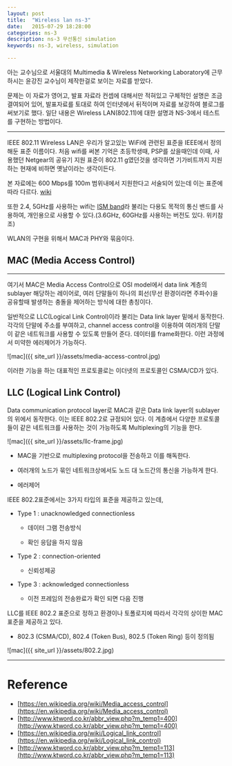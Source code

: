 ```yaml
---
layout: post
title:  "Wireless lan ns-3"
date:   2015-07-29 18:28:00
categories: ns-3
description: ns-3 무선통신 simulation
keywords: ns-3, wireless, simulation

---
```


아는 교수님으로 서울대의 Multimedia & Wireless Networking Laboratory에 근무하시는 윤강진 교수님이 제작한걸로 보이는 자료를 받았다.

문제는 이 자료가 영어고, 발표 자료라 컨셉에 대해서만 적혀있고 구체적인 설명은 조금 결여되어 있어, 발표자료를 토대로 하여 인터넷에서 뒤적이며 자료를 보강하여 블로그를 써보기로 했다. 일단 내용은 Wireless LAN(802.11)에 대한 설명과 NS-3에서 테스트를 구현하는 방법이다.

----

IEEE 802.11 Wireless LAN은 우리가 알고있는 WiFi에 관련된 표준을 IEEE에서 정의해둔 표준 이름이다. 처음 wifi를 써본 기억은 초등학생때, PSP를 샀을때인데 이때, 사용했던 Netgear의 공유기 지원 표준이 802.11 g였던것을 생각하면 기가비트까지 지원하는 현재에 비하면 옛날이라는 생각이든다.

본 자료에는 600 Mbps를 100m 범위내에서 지원한다고 서술되어 있는데 이는 표준에 따라 다르다. [wiki](https://en.wikipedia.org/wiki/IEEE_802.11)

또한 2.4, 5GHz를 사용하는 wifi는 [ISM band](https://en.wikipedia.org/wiki/ISM_band)라 불리는 다용도 목적의 통신 밴드를 사용하여, 개인용으로 사용할 수 있다.(3.6GHz, 60GHz를 사용하는 버전도 있다. 위키참조)

WLAN의 구현을 위해서 MAC과 PHY와 묶음이다.

## MAC (Media Access Control)

----

여기서 MAC은 Media Access Control으로 OSI model에서 data link 계층의 sublayer 해당하는 레이어로, 여러 단말들이 하나의 회선(무선 환경이라면 주파수)을 공유할때 발생하는 충돌을 제어하는 방식에 대한 총칭이다.

일반적으로 LLC(Logical Link Control)이라 불리는 Data link layer 밑에서 동작한다. 각각의 단말에 주소를 부여하고, channel access control을 이용하여 여러개의 단말이 같은 네트워크를 사용할 수 있도록 만들어 준다. 데이터를 frame화한다. 이런 과정에서 미약한 에러제어가 가능하다. 

![mac]({{ site_url }}/assets/media-access-control.jpg)

이러한 기능을 하는 대표적인 프로토콜로는 이더넷의 프로토콜인 CSMA/CD가 있다.

## LLC (Logical Link Control)

Data communication protocol layer로 MAC과 같은 Data link layer의 sublayer의 위에서  동작한다. 이는 IEEE 802.2로 규정되어 있다.
이 계층에서 다양한 프로토콜들이 같은 네트워크를 사용하는 것이 가능하도록 Multiplexing의 기능을 한다. 

![mac]({{ site_url }}/assets/llc-frame.jpg)

- MAC을 기반으로 multiplexing protocol을  전송하고 이를 해독한다.

- 여러개의 노드가 묶인 네트워크상에서도 노드 대 노드간의 통신을 가능하게 한다.

- 에러제어

IEEE 802.2표준에서는 3가지 타입의 표준을 제공하고 있는데,

- Type 1 : unacknowledged connectionless

	+ 데이터 그램 전송방식

	+ 확인 응답을 하지 않음

- Type 2 : connection-oriented

	+ 신뢰성제공

- Type 3 : acknowledged connectionless

	+ 이전 프레임의 전송완료가 확인 되면 다음 진행


LLC를 IEEE 802.2 표준으로 정하고 환경이나 토폴로지에 따라서 각각의 상이한 MAC 표준을 제공하고 있다.

- 802.3 (CSMA/CD), 802.4 (Token Bus), 802.5 (Token Ring) 등이 정의됨

![mac]({{ site_url }}/assets/802.2.jpg)




---

# Reference

- [https://en.wikipedia.org/wiki/Media_access_control](https://en.wikipedia.org/wiki/Media_access_control)
- [http://www.ktword.co.kr/abbr_view.php?m_temp1=400](http://www.ktword.co.kr/abbr_view.php?m_temp1=400)
- [https://en.wikipedia.org/wiki/Logical_link_control](https://en.wikipedia.org/wiki/Logical_link_control)
- [http://www.ktword.co.kr/abbr_view.php?m_temp1=113](http://www.ktword.co.kr/abbr_view.php?m_temp1=113)